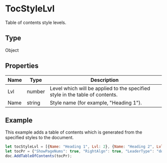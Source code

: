 # TocStyleLvl

Table of contents style levels.

## Type

Object

## Properties

| Name | Type | Description |
| ---- | ---- | ----------- |
| Lvl | number | Level which will be applied to the specified style in the table of contents. |
| Name | string | Style name (for example, "Heading 1"). |


## Example

This example adds a table of contents which is generated from the specified styles to the document.

```javascript editor-docx
let tocStyleLvl = [{Name: "Heading 1", Lvl: 2}, {Name: "Heading 2", Lvl: 3}];
let tocPr = {"ShowPageNums": true, "RightAlgn": true, "LeaderType": "dot", "FormatAsLinks": true, "BuildFrom": {"StylesLvls": tocStyleLvl}, "TocStyle": "standard"};
doc.AddTableOfContents(tocPr);
```
